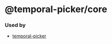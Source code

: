 # @temporal-picker/core

### Used by

 - [temporal-picker](https://www.npmjs.com/package/temporal-picker)